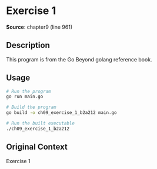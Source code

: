 # Exercise 1

**Source**: chapter9 (line 961)

## Description

This program is from the Go Beyond golang reference book.

## Usage

```bash
# Run the program
go run main.go

# Build the program
go build -o ch09_exercise_1_b2a212 main.go

# Run the built executable
./ch09_exercise_1_b2a212
```

## Original Context

Exercise 1
